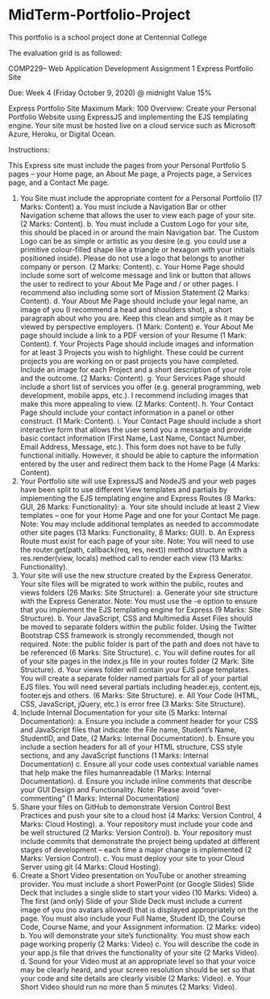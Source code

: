 # MidTerm-Portfolio-Project
This portfolio is a school project done at Centennial College

The evaluation grid is as followed:

COMP229– Web Application Development
Assignment 1
Express Portfolio Site

Due: Week 4 (Friday October 9, 2020) @ midnight
Value 15%

Express Portfolio Site Maximum Mark: 100
Overview: Create your Personal Portfolio Website using ExpressJS and implementing the EJS templating
engine. Your site must be hosted live on a cloud service such as Microsoft Azure, Heroku, or Digital Ocean.

Instructions:

This Express site must include the pages from your Personal Portfolio 5 pages – your Home page,
an About Me page, a Projects page, a Services page, and a Contact Me page.
  1. You Site must include the appropriate content for a Personal Portfolio (17 Marks: Content)
    a. You must include a Navigation Bar or other Navigation scheme that allows the user to view
        each page of your site. (2 Marks: Content).
    b. You must include a Custom Logo for your site, this should be placed in or around the main
        Navigation bar. The Custom Logo can be as simple or artistic as you desire (e.g. you could
        use a primitive colour-filled shape like a triangle or hexagon with your initials positioned
        inside). Please do not use a logo that belongs to another company or person. (2 Marks:
        Content).
    c. Your Home Page should include some sort of welcome message and link or button that
        allows the user to redirect to your About Me Page and / or other pages. I recommend also
        including some sort of Mission Statement (2 Marks: Content).
    d. Your About Me Page should include your legal name, an image of you (I recommend a head
        and shoulders shot), a short paragraph about who you are. Keep this clean and simple as it
        may be viewed by perspective employers. (1 Mark: Content)
    e. Your About Me page should include a link to a PDF version of your Resume (1 Mark:
        Content).
    f. Your Projects Page should include images and information for at least 3 Projects you wish
        to highlight. These could be current projects you are working on or past projects you have
        completed. Include an image for each Project and a short description of your role and the
        outcome. (2 Marks: Content).
    g. Your Services Page should include a short list of services you offer (e.g. general
        programming, web development, mobile apps, etc.). I recommend including images that
        make this more appealing to view. (2 Marks: Content).
    h. Your Contact Page should include your contact information in a panel or other construct. (1
        Mark: Content).
    i. Your Contact Page should include a short interactive form that allows the user send you a
        message and provide basic contact information (First Name, Last Name, Contact Number,
        Email Address, Message, etc.). This form does not have to be fully functional initially.
        However, it should be able to capture the information entered by the user and redirect
        them back to the Home Page (4 Marks: Content).
  2. Your Portfolio site will use ExpressJS and NodeJS and your web pages have been split to use
      different View templates and partials by implementing the EJS templating engine and Express
      Routes (8 Marks: GUI, 26 Marks: Functionality):
    a. Your site should include at least 2 View templates – one for your Home Page and one for
        your Contact Me page. Note: You may include additional templates as needed to
        accommodate other site pages (13 Marks: Functionality, 8 Marks: GUI).
    b. An Express Route must exist for each page of your site. Note: You will need to use the
        router.get(path, callback(req, res, next)) method structure with a res.render(view, locals)
        method call to render each view (13 Marks: Functionality).
  3. Your site will use the new structure created by the Express Generator. Your site files will be
      migrated to work within the public, routes and views folders (26 Marks: Site Structure):
    a. Generate your site structure with the Express Generator. Note: You must use the -e option
        to ensure that you implement the EJS templating engine for Express (9 Marks: Site
        Structure).
    b. Your JavaScript, CSS and Multimedia Asset Files should be moved to separate folders
        within the public folder. Using the Twitter Bootstrap CSS framework is strongly
        recommended, though not required. Note: the public folder is part of the path and does
        not have to be referenced (6 Marks: Site Structure).
    c. You will define routes for all of your site pages in the index.js file in your routes folder (2
        Mark: Site Structure).
    d. Your views folder will contain your EJS page templates. You will create a separate folder
        named partials for all of your partial EJS files. You will need several partials including
        header.ejs, content.ejs, footer.ejs and others. (6 Marks: Site Structure).
    e. All Your Code (HTML, CSS, JavaScript, jQuery, etc.) is error free (3 Marks: Site Structure).
  4. Include Internal Documentation for your site (5 Marks: Internal Documentation):
    a. Ensure you include a comment header for your CSS and JavaScript files that indicate: the
        File name, Student’s Name, StudentID, and Date, (2 Marks: Internal Documentation).
    b. Ensure you include a section headers for all of your HTML structure, CSS style sections,
        and any JavaScript functions (1 Marks: Internal Documentation)
    c. Ensure all your code uses contextual variable names that help make the files humanreadable (1 Marks: Internal Documentation).
    d. Ensure you include inline comments that describe your GUI Design and Functionality. Note:
        Please avoid “over-commenting” (1 Marks: Internal Documentation)
  5. Share your files on GitHub to demonstrate Version Control Best Practices and push your site to a
      cloud host (4 Marks: Version Control, 4 Marks: Cloud Hosting).
    a. Your repository must include your code and be well structured (2 Marks: Version Control).
    b. Your repository must include commits that demonstrate the project being updated at
        different stages of development – each time a major change is implemented (2 Marks:
        Version Control).
    c. You must deploy your site to your Cloud Server using git (4 Marks: Cloud Hosting).
  6. Create a Short Video presentation on YouTube or another streaming provider. You must include a
      short PowerPoint (or Google Slides) Slide Deck that includes a single slide to start your video (10
      Marks: Video)
    a. The first (and only) Slide of your Slide Deck must include a current image of you (no avatars
        allowed) that is displayed appropriately on the page. You must also include your Full Name,
        Student ID, the Course Code, Course Name, and your Assignment information. (2 Marks:
        video)
    b. You will demonstrate your site’s functionality. You must show each page working properly
        (2 Marks: Video)
    c. You will describe the code in your app.js file that drives the functionality of your site (2
        Marks Video).
    d. Sound for your Video must at an appropriate level so that your voice may be clearly heard,
        and your screen resolution should be set so that your code and site details are clearly
        visible (2 Marks: Video).
    e. Your Short Video should run no more than 5 minutes (2 Marks: Video).
